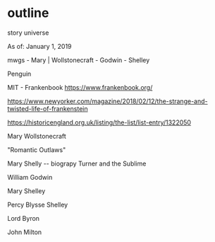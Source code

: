 # outline
story universe

As of: January 1, 2019

mwgs - Mary | Wollstonecraft - Godwin - Shelley

Penguin

MIT - Frankenbook https://www.frankenbook.org/


https://www.newyorker.com/magazine/2018/02/12/the-strange-and-twisted-life-of-frankenstein

https://historicengland.org.uk/listing/the-list/list-entry/1322050

Mary Wollstonecraft

"Romantic Outlaws"

Mary Shelly -- biograpy
Turner and the Sublime

William Godwin

Mary Shelley

Percy Blysse Shelley

Lord Byron

John Milton
